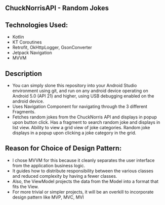 ## ChuckNorrisAPI - Random Jokes

## Technologies Used:
- Kotlin
- KT Coroutines
- Retrofit, OkHttpLogger, GsonConverter
- Jetpack Navigation
- MVVM

## Description

- You can simply slone this repository into your Android Studio environment using git, and run on any android device operating on Android 5.0 (API 21) and higher, using USB debugging enabled on the android device.
- Uses Navigation Component for navigating through the 3 different Fragments.
- Fetches random jokes from the ChuckNorris API and displays in popup upon button click. Has a fragment to search random joke and displays in list view. Ability to view a grid view of joke categories.
  Random joke displays in a popup upon clicking a joke category in the grid.
  
## Reason for Choice of Design Pattern:
- I chose MVVM for this because it cleanly separates the user interface from the application business logic. 
- It guides how to distribute responsibility between the various classes and reduced complexity by having a fewer classes. 
- Also, the ViewModel projects the data from the Model into a format that fits the View.
- For more trivial or simpler projects, it will be an overkill to incorporate design pattern like MVP, MVC, MVI
